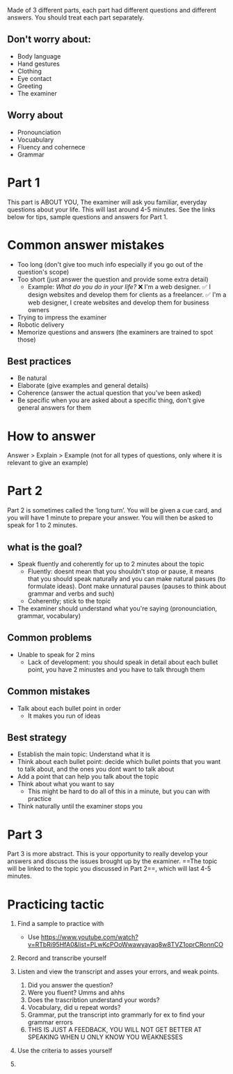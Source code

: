 Made of 3 different parts, each part had different questions and different answers.
You should treat each part separately.

## Don't worry about:

- Body language
- Hand gestures
- Clothing
- Eye contact
- Greeting
- The examiner

## Worry about

- Pronounciation
- Vocuabulary
- Fluency and cohernece
- Grammar

# Part 1
This part is ABOUT YOU, The examiner will ask you familiar, everyday questions about your life. This will last around 4-5 minutes. See the links below for tips, sample questions and answers for Part 1.

# Common answer mistakes

- Too long (don't give too much info especially if you go out of the question's scope)
- Too short (just answer the question and provide some extra detail)
	- Example: *What do you do in your life?* 
	  ❌ I'm a web designer. 
	  ✅ I design websites and develop them for clients as a freelancer. 
	  ✅ I'm a web designer, I create websites and develop them for business owners 
- Trying to impress the examiner
- Robotic delivery
- Memorize questions and answers (the examiners are trained to spot those)

## Best practices

- Be natural
- Elaborate (give examples and general details)
- Coherence (answer the actual question that you've been asked)
- Be specific when you are asked about a specific thing, don't give general answers for them

# How to answer

Answer > Explain > Example (not for all types of questions, only where it is relevant to give an example)

# Part 2

Part 2 is sometimes called the ‘long turn’. You will be given a cue card, and you will have 1 minute to prepare your answer. You will then be asked to speak for 1 to 2 minutes.
 
## what is the goal?
- Speak fluently and coherently for up to 2 minutes about the topic
	- Fluently: doesnt mean that you shouldn't stop or pause, it means that you should speak naturally and you can make natural pasues (to formulate ideas).
	  Dont make unnatural pauses (pauses to think about grammar and verbs and such)
	- Coherently; stick to the topic 
- The examiner should understand what you're saying (pronounciation, grammar, vocabulary)
## Common problems

- Unable to speak for 2 mins
	- Lack of development: you should speak in detail about each bullet point, you have 2 minustes and you have to talk through them

## Common mistakes

- Talk about each bullet point in order
	- It makes you run of ideas

## Best strategy

- Establish the main topic: Understand what it is
- Think about each bullet point: decide which bullet points that you want to talk about, and the ones you dont want to talk about
- Add a point that can help you talk about the topic
- Think about what you want to say
	- This might be hard to do all of this in a minute, but you can with practice 
- Think naturally until the examiner stops you

# Part 3 
Part 3 is more abstract. This is your opportunity to really develop your answers and discuss the issues brought up by the examiner. ==The topic will be linked to the topic you discussed in Part 2==, which will last 4-5 minutes.


# Practicing tactic

1. Find a sample to practice with
	- Use https://www.youtube.com/watch?v=RTbRi95HfA0&list=PLwKcPOoWwawyayaq8w8TVZ1oprCRonnCO

2. Record and transcribe yourself
3. Listen and view the transcript and asses your errors, and weak points. 
	1. Did you answer the question?
	2. Were you fluent? Umms and ahhs
	3. Does the trascribtion understand your words? 
	4. Vocabulary, did u repeat words?
	5. Grammar, put the transcript into grammarly for ex to find your grammar errors
	6. THIS IS JUST A FEEDBACK, YOU WILL NOT GET BETTER AT SPEAKING WHEN U ONLY KNOW YOU WEAKNESSES
4. Use the criteria to asses yourself 
5. 